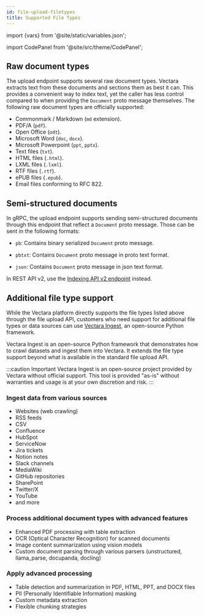 ```yaml
---
id: file-upload-filetypes
title: Supported File Types
---
```


import {vars} from '@site/static/variables.json';

import CodePanel from '@site/src/theme/CodePanel';


## Raw document types

The upload endpoint supports several raw document types. Vectara extracts text
from these documents and sections them as best it can. This provides a
convenient way to index text, yet the caller has less control compared to when
providing the `Document` proto message themselves. The following raw document
types are officially supported:

- Commonmark / Markdown (`md` extension).
- PDF/A (`pdf`).
- Open Office (`odt`).
- Microsoft Word (`doc`, `docx`).
- Microsoft Powerpoint (`ppt`, `pptx`).
- Text files (`txt`).
- HTML files (`.html`).
- LXML files (`.lxml`).
- RTF files (`.rtf`).
- ePUB files (`.epub`).
- Email files conforming to RFC 822.

## Semi-structured documents

In gRPC, the upload endpoint supports sending semi-structured documents through 
this endpoint that reflect a `Document` proto message. Those can be sent in 
the following formats:

- `pb`: Contains binary serialized `Document` proto message.

- `pbtxt`: Contains `Document` proto message in proto text format.

- `json`: Contains `Document` proto message in json text format.

In REST API v2, use the [Indexing API v2 endpoint](/docs/rest-api/create-corpus-document) instead.

## Additional file type support

While the Vectara platform directly supports the file types listed above 
through the file upload API, customers who need support for additional file 
types or data sources can use [Vectara Ingest](https://github.com/vectara/vectara-ingest), 
an open-source Python framework.

Vectara Ingest is an open-source Python framework that demonstrates how to 
crawl datasets and ingest them into Vectara. It extends the file type support 
beyond what is available in the standard file upload API.

:::caution Important
Vectara Ingest is an open-source project provided by Vectara without official 
support. This tool is provided "as-is" without warranties and usage is at your 
own discretion and risk.
:::

### Ingest data from various sources

   - Websites (web crawling)
   - RSS feeds
   - CSV
   - Confluence
   - HubSpot
   - ServiceNow
   - Jira tickets
   - Notion notes
   - Slack channels
   - MediaWiki
   - GitHub repositories
   - SharePoint
   - Twitter/X
   - YouTube
   - and more

### Process additional document types with advanced features

   - Enhanced PDF processing with table extraction
   - OCR (Optical Character Recognition) for scanned documents
   - Image content summarization using vision models
   - Custom document parsing through various parsers (unstructured, llama_parse, docupanda, docling)

### Apply advanced processing

   - Table detection and summarization in PDF, HTML, PPT, and DOCX files
   - PII (Personally Identifiable Information) masking
   - Custom metadata extraction
   - Flexible chunking strategies
